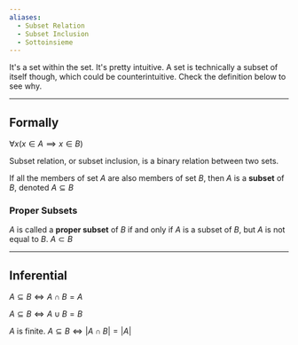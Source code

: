 ```yaml
---
aliases:
  - Subset Relation
  - Subset Inclusion
  - Sottoinsieme
---
```

It's a set within the set. It's pretty intuitive.
A set is technically a subset of itself though, which could be counterintuitive. Check the definition below to see why.

---

## Formally


${ \forall x (x \in A \implies x \in B) }$

Subset relation, or subset inclusion, is a binary relation between two sets.

If all the members of set ${ A }$ are also members of set ${ B }$, then ${ A }$ is a **subset** of ${ B }$,
denoted ${ A \subseteq B }$

### Proper Subsets

${ A }$ is called a **proper subset** of ${ B }$ if and only if ${ A }$ is a subset of ${ B }$, but ${ A }$ is not equal to ${ B }$.
${ A \subset B }$

---

## Inferential

${ A \subseteq B \Longleftrightarrow A \cap B = A }$

${ A \subseteq B \Longleftrightarrow A \cup B = B }$

${ A }$ is finite.
${ A \subseteq B \Longleftrightarrow |A \cap B | = |A|}$
